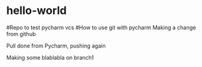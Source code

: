 # hello-world
#Repo to test pycharm vcs
#How to use git with pycharm
Making a change from github

Pull done from Pycharm, pushing again

Making some blablabla on branch1